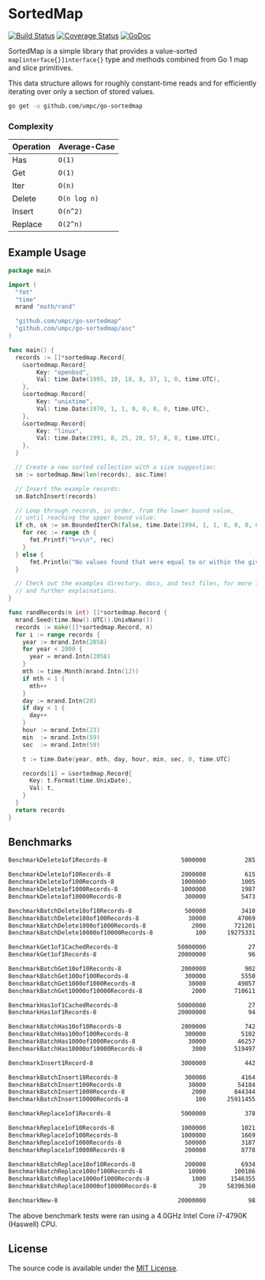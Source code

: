 # SortedMap

[![Build Status](https://travis-ci.org/umpc/go-sortedmap.svg?branch=master)](https://travis-ci.org/umpc/go-sortedmap) [![Coverage Status](https://codecov.io/github/umpc/go-sortedmap/badge.svg?branch=master)](https://codecov.io/github/umpc/go-sortedmap?branch=master) [![GoDoc](https://godoc.org/github.com/umpc/go-sortedmap?status.svg)](https://godoc.org/github.com/umpc/go-sortedmap)

SortedMap is a simple library that provides a value-sorted ```map[interface{}]interface{}``` type and methods combined from Go 1 map and slice primitives.

This data structure allows for roughly constant-time reads and for efficiently iterating over only a section of stored values.

```sh
go get -u github.com/umpc/go-sortedmap
```

### Complexity
Operation | Average-Case
----------|-----------
Has | ```O(1)```
Get | ```O(1)```
Iter | ```O(n)```
Delete | ```O(n log n)```
Insert | ```O(n^2)```
Replace | ```O(2^n)```

## Example Usage

```go
package main

import (
  "fmt"
  "time"
  mrand "math/rand"

  "github.com/umpc/go-sortedmap"
  "github.com/umpc/go-sortedmap/asc"
)

func main() {
  records := []*sortedmap.Record{
	&sortedmap.Record{
	    Key: "openbsd",
	    Val: time.Date(1995, 10, 18, 8, 37, 1, 0, time.UTC),
    },
    &sortedmap.Record{
	    Key: "unixtime",
	    Val: time.Date(1970, 1, 1, 0, 0, 0, 0, time.UTC),
    },
    &sortedmap.Record{
	    Key: "linux",
	    Val: time.Date(1991, 8, 25, 20, 57, 8, 0, time.UTC),
    },
  }

  // Create a new sorted collection with a size suggestion:
  sm := sortedmap.New(len(records), asc.Time)

  // Insert the example records:
  sm.BatchInsert(records)

  // Loop through records, in order, from the lower bound value,
  // until reaching the upper bound value:
  if ch, ok := sm.BoundedIterCh(false, time.Date(1994, 1, 1, 0, 0, 0, 0, time.UTC), time.Now()); ok {
    for rec := range ch {
      fmt.Printf("%+v\n", rec)
    }
  } else {
	  fmt.Println("No values found that were equal to or within the given bounds.")
  }

  // Check out the examples directory, docs, and test files, for more functionality,
  // and further explainations.
}

func randRecords(n int) []*sortedmap.Record {
  mrand.Seed(time.Now().UTC().UnixNano())
  records := make([]*sortedmap.Record, n)
  for i := range records {
    year := mrand.Intn(2058)
    for year < 2000 {
      year = mrand.Intn(2058)
    }
    mth := time.Month(mrand.Intn(12))
    if mth < 1 {
      mth++
    }
    day := mrand.Intn(28)
    if day < 1 {
      day++
    }
    hour := mrand.Intn(23)
    min  := mrand.Intn(59)
    sec  := mrand.Intn(59)

    t := time.Date(year, mth, day, hour, min, sec, 0, time.UTC)

    records[i] = &sortedmap.Record{
      Key: t.Format(time.UnixDate),
      Val: t,
    }
  }
  return records
}
```

## Benchmarks

```sh
BenchmarkDelete1of1Records-8                 	 5000000	       285 ns/op	       0 B/op	       0 allocs/op

BenchmarkDelete1of10Records-8                	 2000000	       615 ns/op	       0 B/op	       0 allocs/op
BenchmarkDelete1of100Records-8               	 1000000	      1005 ns/op	       0 B/op	       0 allocs/op
BenchmarkDelete1of1000Records-8              	 1000000	      1987 ns/op	       0 B/op	       0 allocs/op
BenchmarkDelete1of10000Records-8             	  300000	      5473 ns/op	       0 B/op	       0 allocs/op

BenchmarkBatchDelete10of10Records-8          	  500000	      3410 ns/op	      16 B/op	       1 allocs/op
BenchmarkBatchDelete100of100Records-8        	   30000	     47069 ns/op	     112 B/op	       1 allocs/op
BenchmarkBatchDelete1000of1000Records-8      	    2000	    721201 ns/op	    1024 B/op	       1 allocs/op
BenchmarkBatchDelete10000of10000Records-8    	     100	  19275331 ns/op	   10240 B/op	       1 allocs/op

BenchmarkGet1of1CachedRecords-8              	50000000	        27.3 ns/op	       0 B/op	       0 allocs/op
BenchmarkGet1of1Records-8                    	20000000	        96.8 ns/op	       0 B/op	       0 allocs/op

BenchmarkBatchGet10of10Records-8             	 2000000	       902 ns/op	     176 B/op	       2 allocs/op
BenchmarkBatchGet100of100Records-8           	  300000	      5550 ns/op	    1904 B/op	       2 allocs/op
BenchmarkBatchGet1000of1000Records-8         	   30000	     49057 ns/op	   17408 B/op	       2 allocs/op
BenchmarkBatchGet10000of10000Records-8       	    2000	    710611 ns/op	  174080 B/op	       2 allocs/op

BenchmarkHas1of1CachedRecords-8              	50000000	        27.3 ns/op	       0 B/op	       0 allocs/op
BenchmarkHas1of1Records-8                    	20000000	        94.1 ns/op	       0 B/op	       0 allocs/op

BenchmarkBatchHas10of10Records-8             	 2000000	       742 ns/op	      16 B/op	       1 allocs/op
BenchmarkBatchHas100of100Records-8           	  300000	      5102 ns/op	     112 B/op	       1 allocs/op
BenchmarkBatchHas1000of1000Records-8         	   30000	     46257 ns/op	    1024 B/op	       1 allocs/op
BenchmarkBatchHas10000of10000Records-8       	    3000	    519497 ns/op	   10240 B/op	       1 allocs/op

BenchmarkInsert1Record-8                     	 3000000	       442 ns/op	     304 B/op	       2 allocs/op

BenchmarkBatchInsert10Records-8              	  300000	      4164 ns/op	    1382 B/op	       8 allocs/op
BenchmarkBatchInsert100Records-8             	   30000	     54184 ns/op	   14912 B/op	      19 allocs/op
BenchmarkBatchInsert1000Records-8            	    2000	    844344 ns/op	  201969 B/op	      78 allocs/op
BenchmarkBatchInsert10000Records-8           	     100	  25911455 ns/op	 2121554 B/op	     584 allocs/op

BenchmarkReplace1of1Records-8                	 5000000	       378 ns/op	       0 B/op	       0 allocs/op

BenchmarkReplace1of10Records-8               	 1000000	      1021 ns/op	       0 B/op	       0 allocs/op
BenchmarkReplace1of100Records-8              	 1000000	      1669 ns/op	       0 B/op	       0 allocs/op
BenchmarkReplace1of1000Records-8             	  500000	      3187 ns/op	       0 B/op	       0 allocs/op
BenchmarkReplace1of10000Records-8            	  200000	      8778 ns/op	       0 B/op	       0 allocs/op

BenchmarkBatchReplace10of10Records-8         	  200000	      6934 ns/op	       0 B/op	       0 allocs/op
BenchmarkBatchReplace100of100Records-8       	   10000	    100186 ns/op	       0 B/op	       0 allocs/op
BenchmarkBatchReplace1000of1000Records-8     	    1000	   1546355 ns/op	       0 B/op	       0 allocs/op
BenchmarkBatchReplace10000of10000Records-8   	      20	  58396360 ns/op	       0 B/op	       0 allocs/op

BenchmarkNew-8                               	20000000	        98.8 ns/op	      96 B/op	       2 allocs/op
```

The above benchmark tests were ran using a 4.0GHz Intel Core i7-4790K (Haswell) CPU.

## License

The source code is available under the [MIT License](https://opensource.org/licenses/MIT).
